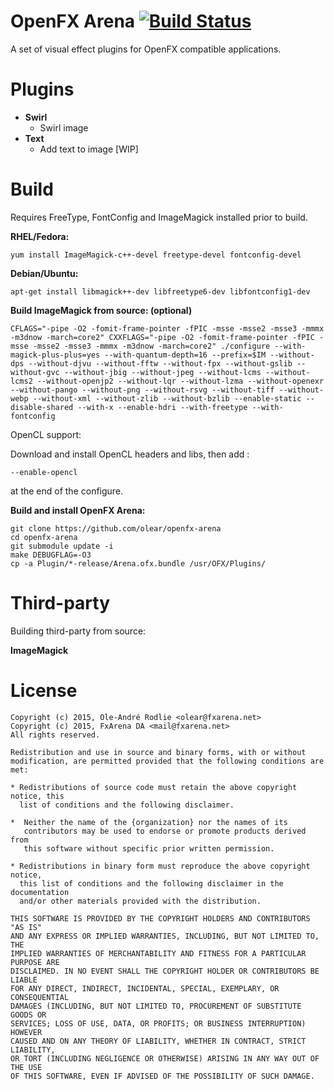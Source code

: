 OpenFX Arena [![Build Status](https://travis-ci.org/olear/openfx-arena.svg)](https://travis-ci.org/olear/openfx-arena)
============

A set of visual effect plugins for OpenFX compatible applications.

Plugins
=======
 * **Swirl**
   * Swirl image
 * **Text**
   * Add text to image [WIP]

Build
=====

Requires FreeType, FontConfig and ImageMagick installed prior to build.

**RHEL/Fedora:**
```
yum install ImageMagick-c++-devel freetype-devel fontconfig-devel
```

**Debian/Ubuntu:**
```
apt-get install libmagick++-dev libfreetype6-dev libfontconfig1-dev
```

**Build ImageMagick from source: (optional)**
```
CFLAGS="-pipe -O2 -fomit-frame-pointer -fPIC -msse -msse2 -msse3 -mmmx -m3dnow -march=core2" CXXFLAGS="-pipe -O2 -fomit-frame-pointer -fPIC -msse -msse2 -msse3 -mmmx -m3dnow -march=core2" ./configure --with-magick-plus-plus=yes --with-quantum-depth=16 --prefix=$IM --without-dps --without-djvu --without-fftw --without-fpx --without-gslib --without-gvc --without-jbig --without-jpeg --without-lcms --without-lcms2 --without-openjp2 --without-lqr --without-lzma --without-openexr --without-pango --without-png --without-rsvg --without-tiff --without-webp --without-xml --without-zlib --without-bzlib --enable-static --disable-shared --with-x --enable-hdri --with-freetype --with-fontconfig
```
OpenCL support:

Download and install OpenCL headers and libs, then add :
```
--enable-opencl
```
at the end of the configure.

**Build and install OpenFX Arena:**
```
git clone https://github.com/olear/openfx-arena
cd openfx-arena
git submodule update -i
make DEBUGFLAG=-O3
cp -a Plugin/*-release/Arena.ofx.bundle /usr/OFX/Plugins/
```

Third-party
===========

Building third-party from source:

**ImageMagick**

License
=======
```
Copyright (c) 2015, Ole-André Rodlie <olear@fxarena.net>
Copyright (c) 2015, FxArena DA <mail@fxarena.net>
All rights reserved.

Redistribution and use in source and binary forms, with or without
modification, are permitted provided that the following conditions are met:

* Redistributions of source code must retain the above copyright notice, this
  list of conditions and the following disclaimer.

*  Neither the name of the {organization} nor the names of its
   contributors may be used to endorse or promote products derived from
   this software without specific prior written permission.

* Redistributions in binary form must reproduce the above copyright notice,
  this list of conditions and the following disclaimer in the documentation
  and/or other materials provided with the distribution.

THIS SOFTWARE IS PROVIDED BY THE COPYRIGHT HOLDERS AND CONTRIBUTORS "AS IS"
AND ANY EXPRESS OR IMPLIED WARRANTIES, INCLUDING, BUT NOT LIMITED TO, THE
IMPLIED WARRANTIES OF MERCHANTABILITY AND FITNESS FOR A PARTICULAR PURPOSE ARE
DISCLAIMED. IN NO EVENT SHALL THE COPYRIGHT HOLDER OR CONTRIBUTORS BE LIABLE
FOR ANY DIRECT, INDIRECT, INCIDENTAL, SPECIAL, EXEMPLARY, OR CONSEQUENTIAL
DAMAGES (INCLUDING, BUT NOT LIMITED TO, PROCUREMENT OF SUBSTITUTE GOODS OR
SERVICES; LOSS OF USE, DATA, OR PROFITS; OR BUSINESS INTERRUPTION) HOWEVER
CAUSED AND ON ANY THEORY OF LIABILITY, WHETHER IN CONTRACT, STRICT LIABILITY,
OR TORT (INCLUDING NEGLIGENCE OR OTHERWISE) ARISING IN ANY WAY OUT OF THE USE
OF THIS SOFTWARE, EVEN IF ADVISED OF THE POSSIBILITY OF SUCH DAMAGE.
```

